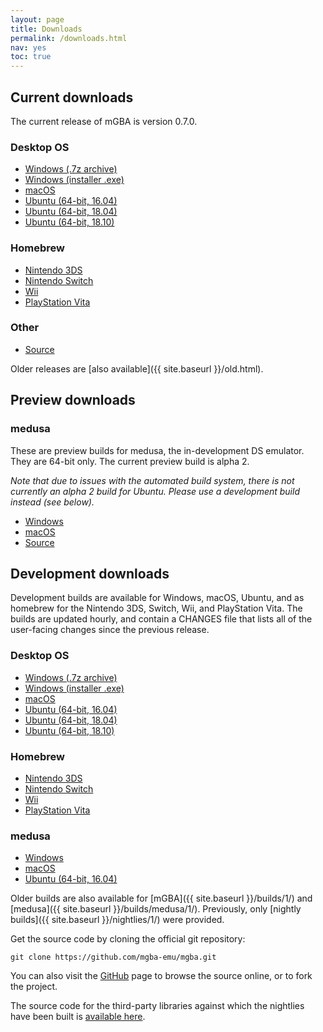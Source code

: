 ```yaml
---
layout: page
title: Downloads
permalink: /downloads.html
nav: yes
toc: true
---
```


Current downloads
-----------------

The current release of mGBA is version 0.7.0.

### Desktop OS
* [Windows (.7z archive)](https://github.com/mgba-emu/mgba/releases/download/0.7.0/mGBA-0.7.0-win32.7z)
* [Windows (installer .exe)](https://github.com/mgba-emu/mgba/releases/download/0.7.0/mGBA-0.7.0-win32-installer.exe)
* [macOS](https://github.com/mgba-emu/mgba/releases/download/0.7.0/mGBA-0.7.0-osx.tar.xz)
* [Ubuntu (64-bit, 16.04)](https://github.com/mgba-emu/mgba/releases/download/0.7.0/mGBA-0.7.0-ubuntu64-xenial.tar.xz)
* [Ubuntu (64-bit, 18.04)](https://github.com/mgba-emu/mgba/releases/download/0.7.0/mGBA-0.7.0-ubuntu64-bionic.tar.xz)
* [Ubuntu (64-bit, 18.10)](https://github.com/mgba-emu/mgba/releases/download/0.7.0/mGBA-0.7.0-ubuntu64-cosmic.tar.xz)

### Homebrew
* [Nintendo 3DS](https://github.com/mgba-emu/mgba/releases/download/0.7.0/mGBA-0.7.0-3ds.7z)
* [Nintendo Switch](https://github.com/mgba-emu/mgba/releases/download/0.7.0/mGBA-0.7.0-switch.7z)
* [Wii](https://github.com/mgba-emu/mgba/releases/download/0.7.0/mGBA-0.7.0-wii.7z)
* [PlayStation Vita](https://github.com/mgba-emu/mgba/releases/download/0.7.0/mGBA-0.7.0-vita.7z)

### Other
* [Source](https://github.com/mgba-emu/mgba/archive/0.7.0.tar.gz)

Older releases are [also available]({{ site.baseurl }}/old.html).

Preview downloads
-----------------

### medusa

These are preview builds for medusa, the in-development DS emulator. They are 64-bit only. The current preview build is alpha 2.

_Note that due to issues with the automated build system, there is not currently an alpha 2 build for Ubuntu.
Please use a development build instead (see below)._

* [Windows](https://github.com/mgba-emu/mgba/releases/download/medusa-a2/medusa-a2-win64.7z)
* [macOS](https://github.com/mgba-emu/mgba/releases/download/medusa-a2/medusa-a2-osx.tar.xz)
* [Source](https://github.com/mgba-emu/mgba/archive/medusa-a2.tar.gz)

Development downloads
---------------------

Development builds are available for Windows, macOS, Ubuntu, and as homebrew for the Nintendo 3DS, Switch, Wii, and PlayStation Vita.
The builds are updated hourly, and contain a CHANGES file that lists all of the user-facing changes since the previous release.

### Desktop OS
* [Windows (.7z archive)](https://s3.amazonaws.com/mgba/mGBA-build-latest-win32.7z)
* [Windows (installer .exe)](https://s3.amazonaws.com/mgba/mGBA-build-latest-win32.exe)
* [macOS](https://s3.amazonaws.com/mgba/mGBA-build-latest-osx.tar.xz)
* [Ubuntu (64-bit, 16.04)](https://s3.amazonaws.com/mgba/mGBA-build-latest-ubuntu64-xenial.tar.xz)
* [Ubuntu (64-bit, 18.04)](https://s3.amazonaws.com/mgba/mGBA-build-latest-ubuntu64-bionic.tar.xz)
* [Ubuntu (64-bit, 18.10)](https://s3.amazonaws.com/mgba/mGBA-build-latest-ubuntu64-cosmic.tar.xz)

### Homebrew
* [Nintendo 3DS](https://s3.amazonaws.com/mgba/mGBA-build-latest-3ds.7z)
* [Nintendo Switch](https://s3.amazonaws.com/mgba/mGBA-build-latest-switch.7z)
* [Wii](https://s3.amazonaws.com/mgba/mGBA-build-latest-wii.7z)
* [PlayStation Vita](https://s3.amazonaws.com/mgba/mGBA-build-latest-vita.7z)

### medusa
* [Windows](https://s3.amazonaws.com/mgba/medusa-build-latest-win64.7z)
* [macOS](https://s3.amazonaws.com/mgba/medusa-build-latest-osx.tar.xz)
* [Ubuntu (64-bit, 16.04)](https://s3.amazonaws.com/mgba/medusa-build-latest-ubuntu64-xenial.tar.xz)

Older builds are also available for [mGBA]({{ site.baseurl }}/builds/1/) and [medusa]({{ site.baseurl }}/builds/medusa/1/).
Previously, only [nightly builds]({{ site.baseurl }}/nightlies/1/) were provided.

Get the source code by cloning the official git repository:

    git clone https://github.com/mgba-emu/mgba.git

You can also visit the [GitHub](https://github.com/mgba-emu/mgba/) page to browse the source online, or to fork the project.

The source code for the third-party libraries against which the nightlies have been built is [available here](https://github.com/mgba-emu/dependencies).
